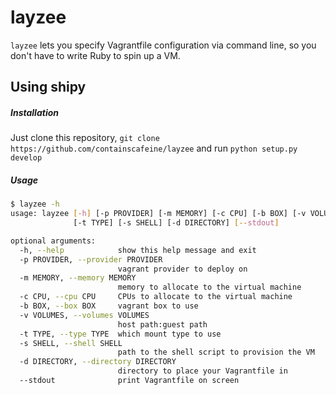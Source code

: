 # layzee

`layzee` lets you specify Vagrantfile configuration via command line, so you don't have to write Ruby to spin up a VM.

## Using shipy

##### Installation

Just clone this repository,
`git clone https://github.com/containscafeine/layzee` and run `python setup.py develop`

##### Usage
```bash
$ layzee -h
usage: layzee [-h] [-p PROVIDER] [-m MEMORY] [-c CPU] [-b BOX] [-v VOLUMES]
              [-t TYPE] [-s SHELL] [-d DIRECTORY] [--stdout]

optional arguments:
  -h, --help            show this help message and exit
  -p PROVIDER, --provider PROVIDER
                        vagrant provider to deploy on
  -m MEMORY, --memory MEMORY
                        memory to allocate to the virtual machine
  -c CPU, --cpu CPU     CPUs to allocate to the virtual machine
  -b BOX, --box BOX     vagrant box to use
  -v VOLUMES, --volumes VOLUMES
                        host path:guest path
  -t TYPE, --type TYPE  which mount type to use
  -s SHELL, --shell SHELL
                        path to the shell script to provision the VM
  -d DIRECTORY, --directory DIRECTORY
                        directory to place your Vagrantfile in
  --stdout              print Vagrantfile on screen

```